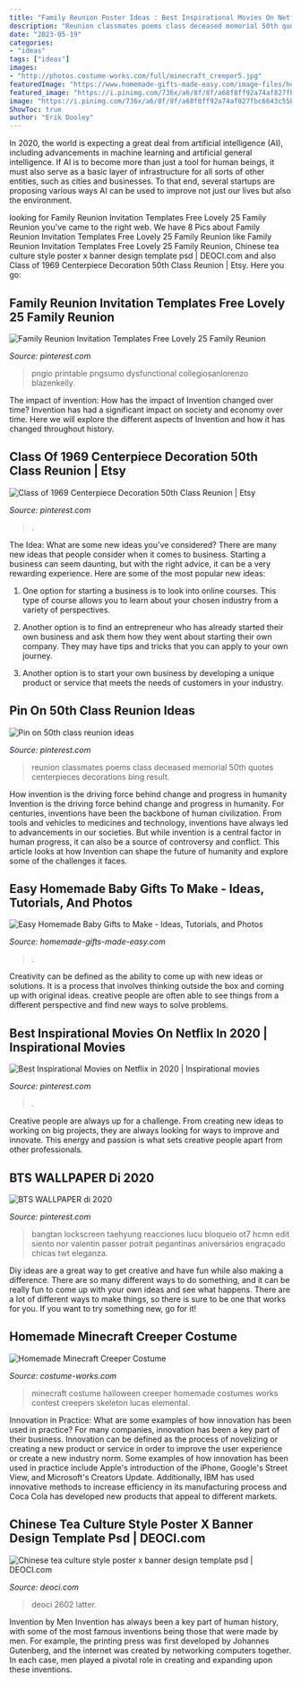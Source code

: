 ```yaml
---
title: "Family Reunion Poster Ideas : Best Inspirational Movies On Netflix In 2020"
description: "Reunion classmates poems class deceased memorial 50th quotes centerpieces decorations bing result"
date: "2023-05-19"
categories:
- "ideas"
tags: ["ideas"]
images:
- "http://photos.costume-works.com/full/minecraft_creeper5.jpg"
featuredImage: "https://www.homemade-gifts-made-easy.com/image-files/homemade-toddler-toys-montage-800x1299.jpg"
featured_image: "https://i.pinimg.com/736x/a6/8f/8f/a68f8ff92a74af827fbc6643c55b68f4.jpg"
image: "https://i.pinimg.com/736x/a6/8f/8f/a68f8ff92a74af827fbc6643c55b68f4.jpg"
ShowToc: true
author: "Erik Dooley"
---
```



In 2020, the world is expecting a great deal from artificial intelligence (AI), including advancements in machine learning and artificial general intelligence. If AI is to become more than just a tool for human beings, it must also serve as a basic layer of infrastructure for all sorts of other entities, such as cities and businesses. To that end, several startups are proposing various ways AI can be used to improve not just our lives but also the environment.

	

		
looking for Family Reunion Invitation Templates Free Lovely 25 Family Reunion you've came to the right web. We have 8 Pics about Family Reunion Invitation Templates Free Lovely 25 Family Reunion like Family Reunion Invitation Templates Free Lovely 25 Family Reunion, Chinese tea culture style poster x banner design template psd | DEOCI.com and also Class of 1969 Centerpiece Decoration 50th Class Reunion | Etsy. Here you go:
		
    
## Family Reunion Invitation Templates Free Lovely 25 Family Reunion

<img loading=lazy src="https://i.pinimg.com/736x/a6/8f/8f/a68f8ff92a74af827fbc6643c55b68f4.jpg" onerror="this.onerror=null;this.src='https://tse2.mm.bing.net/th?id=OIP.PMTpLq6vkQcey2jMWeA_iQHaJ5&amp;pid=15.1';" alt="Family Reunion Invitation Templates Free Lovely 25 Family Reunion">

_Source: pinterest.com_

>pngio printable pngsumo dysfunctional collegiosanlorenzo blazenkelly. 

	

The impact of invention: How has the impact of Invention changed over time?
Invention has had a significant impact on society and economy over time. Here we will explore the different aspects of Invention and how it has changed throughout history.

    
## Class Of 1969 Centerpiece Decoration 50th Class Reunion | Etsy

<img loading=lazy src="https://i.pinimg.com/736x/40/60/fc/4060fc68ac433b2b92bd2fa70da491b0.jpg" onerror="this.onerror=null;this.src='https://tse2.mm.bing.net/th?id=OIP.IagvhdQzpDmv0t8O5tDinAHaJ4&amp;pid=15.1';" alt="Class of 1969 Centerpiece Decoration 50th Class Reunion | Etsy">

_Source: pinterest.com_

>. 

	

The Idea: What are some new ideas you've considered?
There are many new ideas that people consider when it comes to business. Starting a business can seem daunting, but with the right advice, it can be a very rewarding experience. Here are some of the most popular new ideas:
1. One option for starting a business is to look into online courses. This type of course allows you to learn about your chosen industry from a variety of perspectives.

2. Another option is to find an entrepreneur who has already started their own business and ask them how they went about starting their own company. They may have tips and tricks that you can apply to your own journey.

3. Another option is to start your own business by developing a unique product or service that meets the needs of customers in your industry.

    
## Pin On 50th Class Reunion Ideas

<img loading=lazy src="https://i.pinimg.com/736x/7c/50/be/7c50bea4bbd7f0009c3993dc26c9b32f.jpg" onerror="this.onerror=null;this.src='https://tse4.mm.bing.net/th?id=OIP.NGnSjcmRoNyWYE6KK4TIwAAAAA&amp;pid=15.1';" alt="Pin on 50th class reunion ideas">

_Source: pinterest.com_

>reunion classmates poems class deceased memorial 50th quotes centerpieces decorations bing result. 

	

How invention is the driving force behind change and progress in humanity
Invention is the driving force behind change and progress in humanity. For centuries, inventions have been the backbone of human civilization. From tools and vehicles to medicines and technology, inventions have always led to advancements in our societies. But while invention is a central factor in human progress, it can also be a source of controversy and conflict. This article looks at how Invention can shape the future of humanity and explore some of the challenges it faces.

    
## Easy Homemade Baby Gifts To Make - Ideas, Tutorials, And Photos

<img loading=lazy src="https://www.homemade-gifts-made-easy.com/image-files/homemade-toddler-toys-montage-800x1299.jpg" onerror="this.onerror=null;this.src='https://tse4.mm.bing.net/th?id=OIP.scl-Afj7IbPx8fB6StctZwHaMB&amp;pid=15.1';" alt="Easy Homemade Baby Gifts to Make - Ideas, Tutorials, and Photos">

_Source: homemade-gifts-made-easy.com_

>. 

	

Creativity can be defined as the ability to come up with new ideas or solutions. It is a process that involves thinking outside the box and coming up with original ideas. creative people are often able to see things from a different perspective and find new ways to solve problems.

    
## Best Inspirational Movies On Netflix In 2020 | Inspirational Movies

<img loading=lazy src="https://i.pinimg.com/736x/d0/73/bf/d073bf7de2b30122c8c8cf8596fc9fc4.jpg" onerror="this.onerror=null;this.src='https://tse4.mm.bing.net/th?id=OIP.UTE4lMadAJqyP7i8rDVhywHaLG&amp;pid=15.1';" alt="Best Inspirational Movies on Netflix in 2020 | Inspirational movies">

_Source: pinterest.com_

>. 

	

Creative people are always up for a challenge. From creating new ideas to working on big projects, they are always looking for ways to improve and innovate. This energy and passion is what sets creative people apart from other professionals.

    
## BTS WALLPAPER Di 2020

<img loading=lazy src="https://i.pinimg.com/736x/4b/86/e1/4b86e1425dc061ecf5a7d30d09967e23.jpg" onerror="this.onerror=null;this.src='https://tse3.mm.bing.net/th?id=OIP.kmCukV_uf7xMHCZOPQia3wHaNK&amp;pid=15.1';" alt="BTS WALLPAPER di 2020">

_Source: pinterest.com_

>bangtan lockscreen taehyung reacciones lucu bloqueio ot7 hcmn edit siento nor valentin passer potrait pegantinas aniversários engraçado chicas twt eleganza. 

	

Diy ideas are a great way to get creative and have fun while also making a difference. There are so many different ways to do something, and it can be really fun to come up with your own ideas and see what happens. There are a lot of different ways to make things, so there is sure to be one that works for you. If you want to try something new, go for it!

    
## Homemade Minecraft Creeper Costume

<img loading=lazy src="http://photos.costume-works.com/full/minecraft_creeper5.jpg" onerror="this.onerror=null;this.src='https://tse4.mm.bing.net/th?id=OIP.E6EwM-rbfhBExBjGydZNJAHaMd&amp;pid=15.1';" alt="Homemade Minecraft Creeper Costume">

_Source: costume-works.com_

>minecraft costume halloween creeper homemade costumes works contest creepers skeleton lucas elemental. 

	

Innovation in Practice: What are some examples of how innovation has been used in practice?
For many companies, innovation has been a key part of their business. Innovation can be defined as the process of novelizing or creating a new product or service in order to improve the user experience or create a new industry norm. 
Some examples of how innovation has been used in practice include Apple's introduction of the iPhone, Google's Street View, and Microsoft's Creators Update. Additionally, IBM has used innovative methods to increase efficiency in its manufacturing process and Coca Cola has developed new products that appeal to different markets.

    
## Chinese Tea Culture Style Poster X Banner Design Template Psd | DEOCI.com

<img loading=lazy src="https://www.deoci.com/wp-content/uploads/2016/04/2602_deoci.com_.jpg" onerror="this.onerror=null;this.src='https://tse3.mm.bing.net/th?id=OIP.7kjvNiTccgfDARf6m4RFUwHaLq&amp;pid=15.1';" alt="Chinese tea culture style poster x banner design template psd | DEOCI.com">

_Source: deoci.com_

>deoci 2602 latter. 

	

Invention by Men
Invention has always been a key part of human history, with some of the most famous inventions being those that were made by men. For example, the printing press was first developed by Johannes Gutenberg, and the internet was created by networking computers together. In each case, men played a pivotal role in creating and expanding upon these inventions.

